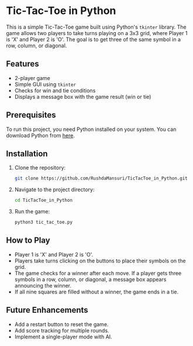# Tic-Tac-Toe in Python

This is a simple Tic-Tac-Toe game built using Python's `tkinter` library. The game allows two players to take turns playing on a 3x3 grid, where Player 1 is 'X' and Player 2 is 'O'. The goal is to get three of the same symbol in a row, column, or diagonal.

## Features

- 2-player game
- Simple GUI using `tkinter`
- Checks for win and tie conditions
- Displays a message box with the game result (win or tie)

## Prerequisites

To run this project, you need Python installed on your system. You can download Python from [here](https://www.python.org/downloads/).

## Installation

1. Clone the repository:

   ```bash
   git clone https://github.com/RushdaMansuri/TicTacToe_in_Python.git
   ```

2. Navigate to the project directory:

   ```bash
   cd TicTacToe_in_Python
   ```

3. Run the game:

   ```bash
   python3 tic_tac_toe.py
   ```

## How to Play

- Player 1 is 'X' and Player 2 is 'O'.
- Players take turns clicking on the buttons to place their symbols on the grid.
- The game checks for a winner after each move. If a player gets three symbols in a row, column, or diagonal, a message box appears announcing the winner.
- If all nine squares are filled without a winner, the game ends in a tie.

## Future Enhancements

- Add a restart button to reset the game.
- Add score tracking for multiple rounds.
- Implement a single-player mode with AI.
